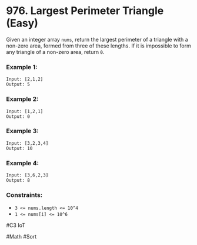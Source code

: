 # 976. Largest Perimeter Triangle (Easy)

Given an integer array `nums`, return the largest perimeter of a triangle with a non-zero area, formed from three of these lengths. If it is impossible to form any triangle of a non-zero area, return `0`.

### Example 1:

```
Input: [2,1,2]
Output: 5
```

### Example 2:

```
Input: [1,2,1]
Output: 0
```

### Example 3:

```
Input: [3,2,3,4]
Output: 10
```

### Example 4:

```
Input: [3,6,2,3]
Output: 8
```

### Constraints:

- `3 <= nums.length <= 10^4`
- `1 <= nums[i] <= 10^6`

#C3 IoT

#Math #Sort
